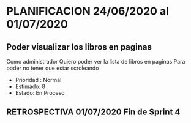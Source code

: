 # PLANIFICACION 24/06/2020 al 01/07/2020

## Poder visualizar los libros en paginas

Como administrador
Quiero poder ver la lista de libros en paginas
Para poder  no tener que estar scroleando

- Prioridad : Normal
- Estimado: 8
- Estado: En Proceso

## RETROSPECTIVA 01/07/2020 Fin de Sprint 4
